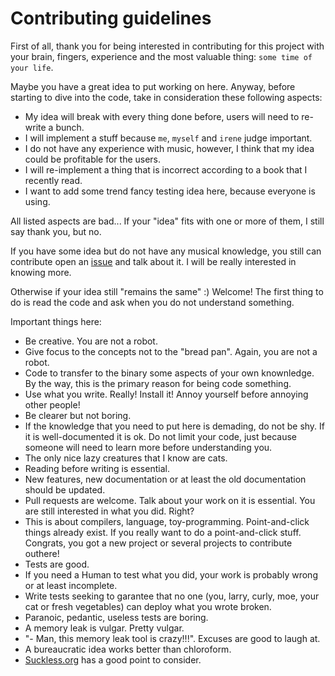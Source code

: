 # Contributing guidelines

First of all, thank you for being interested in contributing for this project with your brain, fingers, experience and the most
valuable thing: ``some time of your life``.

Maybe you have a great idea to put working on here. Anyway, before starting to dive into the code, take in consideration
these following aspects:

- My idea will break with every thing done before, users will need to re-write a bunch.
- I will implement a stuff because ``me``, ``myself`` and ``irene`` judge important.
- I do not have any experience with music, however, I think that my idea could be profitable for the users.
- I will re-implement a thing that is incorrect according to a book that I recently read.
- I want to add some trend fancy testing idea here, because everyone is using.

All listed aspects are bad... If your "idea" fits with one or more of them, I still say thank you, but no.

If you have some idea but do not have any musical knowledge, you still can contribute open an [issue](https://github.com/rafael-santiago/tulip/issues)
and talk about it. I will be really interested in knowing more.

Otherwise if your idea still "remains the same" :) Welcome! The first thing to do is read the code and ask when you do not
understand something.

Important things here:

- Be creative. You are not a robot.
- Give focus to the concepts not to the "bread pan". Again, you are not a robot.
- Code to transfer to the binary some aspects of your own knownledge. By the way, this is the primary reason for being code something.
- Use what you write. Really! Install it! Annoy yourself before annoying other people!
- Be clearer but not boring.
- If the knowledge that you need to put here is demading, do not be shy. If it is well-documented it is ok. Do not limit your code, just because someone will need to learn more before understanding you.
- The only nice lazy creatures that I know are cats.
- Reading before writing is essential.
- New features, new documentation or at least the old documentation should be updated.
- Pull requests are welcome. Talk about your work on it is essential. You are still interested in what you did. Right?
- This is about compilers, language, toy-programming. Point-and-click things already exist. If you really want to do a point-and-click stuff. Congrats, you got a new project or several projects to contribute outhere!
- Tests are good.
- If you need a Human to test what you did, your work is probably wrong or at least incomplete.
- Write tests seeking to garantee that no one (you, larry, curly, moe, your cat or fresh vegetables) can deploy what you wrote broken.
- Paranoic, pedantic, useless tests are boring.
- A memory leak is vulgar. Pretty vulgar.
- "- Man, this memory leak tool is crazy!!!". Excuses are good to laugh at.
- A bureaucratic idea works better than chloroform.
- [Suckless.org](http://suckless.org/philosophy) has a good point to consider.
